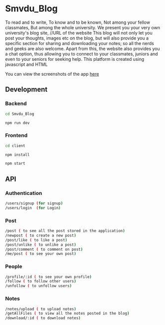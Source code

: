 # Smvdu_Blog

To read and to write,
To know and to be known,
Not among your fellow classmates,
But among the whole university.
We present you your very own university's blog site,
//URL of the website
This blog will not only let you post your thoughts, images etc on the blog,
but will also provide you a specific section for sharing and downloading your notes;
so all the nerds and geeks are also welcome.
Apart from this, the website also provides you a chat option,
thus allowing you to connect to your classmates, juniors and even to your seniors for seeking help.
This platform is created using javascript and HTML

You can view the screenshots of the app [here](https://github.com/JanviMahajan14/Smvdu_Blog/tree/main/Screenshots)

## Development

### Backend

```sh
cd Smvdu_Blog
```

```sh
npm run dev
```

### Frontend

```sh
cd client
```

```sh
npm install
```

```sh
npm start
```

## API

### Authentication

```sh
/users/signup (for signup)
/users/login  (for Login)
```

### Post

```sh
/post ( to see all the post stored in the application)
/newpost ( to create a new post)
/post/like ( to like a post)
/post/unlike ( to unlike a post)
/post/comment ( to comment on post)
/me/post ( to see your own post)
```

### People

```sh
/profile/:id ( to see your own profile)
/follow ( to follow other users)
/unfollow ( to unfollow users)
```

### Notes

```sh
/notes/upload ( to upload notes)
/getAllFiles ( to view all the notes posted in the blog)
/download/:id ( to download notes)
```
